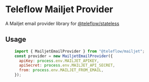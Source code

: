 # Teleflow Mailjet Provider

A Mailjet email provider library for [@teleflow/stateless](https://github.com/khulnasoft/teleflow)

## Usage

```javascript
    import { MailjetEmailProvider } from "@teleflow/mailjet";
    const provider = new MailjetEmailProvider({
      apiKey: process.env.MAILJET_APIKEY,
      apiSecret: process.env.MAILJET_API_SECRET,
      from: process.env.MAILJET_FROM_EMAIL,
    });
```
